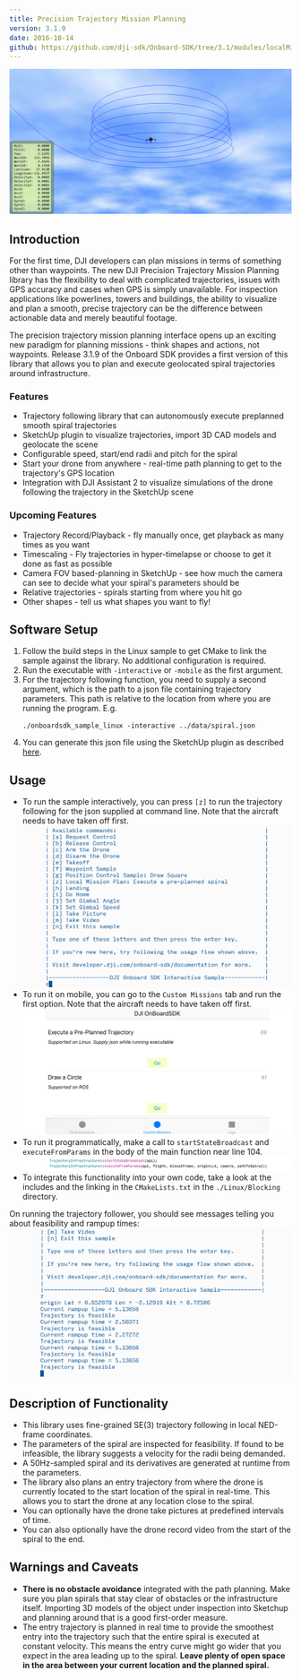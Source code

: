 ```yaml
---
title: Precision Trajectory Mission Planning
version: 3.1.9
date: 2016-10-14
github: https://github.com/dji-sdk/Onboard-SDK/tree/3.1/modules/localMissionPlanning/
---
```

![Assistant-Spiral](../../images/modules/missionplan/spiral.png)


## Introduction

For the first time, DJI developers can plan missions in terms of something other than waypoints. The new DJI Precision Trajectory Mission Planning library has the flexibility to deal with complicated trajectories, issues with GPS accuracy and cases when GPS is simply unavailable. For inspection applications like powerlines, towers and buildings, the ability to visualize and plan a smooth, precise trajectory can be the difference between actionable data and merely beautiful footage.

The precision trajectory mission planning interface opens up an exciting new paradigm for planning missions - think shapes and actions, not waypoints. Release 3.1.9 of the Onboard SDK provides a first version of this library that allows you to plan and execute geolocated spiral trajectories around infrastructure.

### Features

* Trajectory following library that can autonomously execute preplanned smooth spiral trajectories
* SketchUp plugin to visualize trajectories, import 3D CAD models and geolocate the scene
* Configurable speed, start/end radii and pitch for the spiral
* Start your drone from anywhere - real-time path planning to get to the trajectory's GPS location 
* Integration with DJI Assistant 2 to visualize simulations of the drone following the trajectory in the SketchUp scene


### Upcoming Features

* Trajectory Record/Playback - fly manually once, get playback as many times as you want
* Timescaling - Fly trajectories in hyper-timelapse or choose to get it done as fast as possible 
* Camera FOV based-planning in SketchUp - see how much the camera can see to decide what your spiral's parameters should be
* Relative trajectories - spirals starting from where you hit go
* Other shapes - tell us what shapes you want to fly!

## Software Setup

1. Follow the build steps in the Linux sample to get CMake to link the sample against the library. No additional configuration is required.
2. Run the executable with `-interactive` or `-mobile` as the first argument.
3. For the trajectory following function, you need to supply a second argument, which is the path to a json file containing trajectory parameters. This path is relative to the location from where you are running the program. E.g.
    ```
    ./onboardsdk_sample_linux -interactive ../data/spiral.json
    ```
4. You can generate this json file using the SketchUp plugin as described [here]().
 
## Usage

* To run the sample interactively, you can press `[z]` to run the trajectory following for the json supplied at command line. Note that the aircraft needs to have taken off first.
![Interactive trajectory](../../images/modules/missionplan/interactive_localmissionplan.png)
* To run it on mobile, you can go to the `Custom Missions` tab and run the first option. Note that the aircraft needs to have taken off first.
![mobile trajectory](../../images/modules/missionplan/mobile.png)
* To run it programmatically, make a call to `startStateBroadcast` and `executeFromParams` in the body of the main function near line 104.
![automated calls](../../images/modules/missionplan/callsAutomated.png)
* To integrate this functionality into your own code, take a look at the includes and the linking in the `CMakeLists.txt` in the `./Linux/Blocking` directory. 

On running the trajectory follower, you should see messages telling you about feasibility and rampup times:
![trajectory info](../../images/modules/missionplan/trajectory_info.png)

## Description of Functionality

* This library uses fine-grained SE(3) trajectory following in local NED-frame coordinates. 
* The parameters of the spiral are inspected for feasibility. If found to be infeasible, the library suggests a velocity for the radii being demanded.
* A 50Hz-sampled spiral and its derivatives are generated at runtime from the parameters.
* The library also plans an entry trajectory from where the drone is currently located to the start location of the spiral in real-time. This allows you to start the drone at any location close to the spiral.
* You can optionally have the drone take pictures at predefined intervals of time. 
* You can also optionally have the drone record video from the start of the spiral to the end. 

## Warnings and Caveats

* **There is no obstacle avoidance** integrated with the path planning. Make sure you plan spirals that stay clear of obstacles or the infrastructure itself. Importing 3D models of the object under inspection into Sketchup and planning around that is a good first-order measure.
* The entry trajectory is planned in real time to provide the smoothest entry into the trajectory such that the entire spiral is executed at constant velocity. This means the entry curve might go wider that you expect in the area leading up to the spiral. **Leave plenty of open space in the area between your current location and the planned spiral.**
